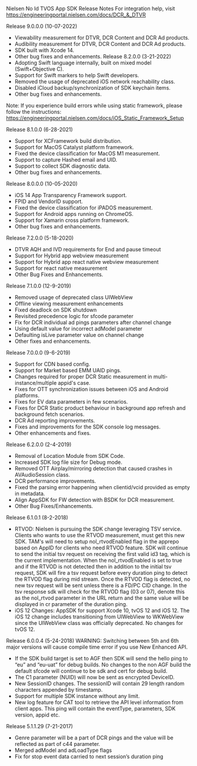 Nielsen No Id TVOS App SDK Release Notes
For integration help, visit https://engineeringportal.nielsen.com/docs/DCR_&_DTVR

Release 9.0.0.0 (10-07-2022)
- Viewability measurement for DTVR, DCR Content and DCR Ad products. 
- Audibility measurement for DTVR, DCR Content and DCR Ad products.
- SDK built with Xcode 14.
- Other bug fixes and enhancements.
Release 8.2.0.0 (3-21-2022)
- Adopting Swift language internally, built on mixed model (Swift+Objective C).
- Support for Swift markers to help Swift developers.
- Removed the usage of deprecated iOS network reachability class.
- Disabled iCloud backup/synchronization of SDK keychain items.
- Other bug fixes and enhancements.

Note: If you experience build errors while using static framework, please follow the instructions: https://engineeringportal.nielsen.com/docs/iOS_Static_Framework_Setup

Release 8.1.0.0 (6-28-2021)
- Support for XCFramework build distribution.
- Support for MacOS Catalyst platform framework.
- Fixed the device classification for MacOS M1 measurement.
- Support to capture Hashed email and UID.
- Support to collect SDK diagnostic data.
- Other bug fixes and enhancements.

Release 8.0.0.0 (10-05-2020)
- iOS 14 App Transparency Framework support.
- FPID and VendorID support.
- Fixed the device classification for iPADOS measurement.
- Support for Android apps running on ChromeOS.
- Support for Xamarin cross platform framework.
- Other bug fixes and enhancements.

Release 7.2.0.0 (5-18-2020)
- DTVR AQH and IVD requirements for End and pause timeout
- Support for Hybrid app webview measurement
- Support for Hybrid app react native webview measurement
- Support for react native measurement
- Other Bug Fixes and Enhancements.

Release 7.1.0.0 (12-9-2019)
- Removed usage of deprecated class UIWebView 
- Offline viewing measurement enhancements 
- Fixed deadlock on SDK shutdown 
- Revisited precedence logic for sfcode parameter
- Fix for DCR individual ad pings parameters after channel change 
- Using default value for incorrect adModel parameter
- Defaulting isLive parameter value on channel change 
- Other fixes and enhancements.

Release 7.0.0.0 (9-6-2019)
- Support for CDN based config.
- Support for Market based EMM UAID pings.
- Changes required for proper DCR Static measurement in multi-instance/multiple appid's case.
- Fixes for OTT synchronization issues between iOS and Android platforms.
- Fixes for EV data parameters in few scenarios.
- Fixes for DCR Static product behaviour in background app refresh and background fetch scenarios.
- DCR Ad reporting improvements.
- Fixes and improvements for the SDK console log messages.
- Other enhancements and fixes.

Release 6.2.0.0 (2-4-2019)
- Removal of Location Module from SDK Code.
- Increased SDK log file size for Debug mode.
- Removed OTT Airplay/mirroring detection that caused crashes in AVAudioSession class.
- DCR performance improvements.
- Fixed the parsing error happening when clientid/vcid provided as empty in metadata.
- Align AppSDK for FW detection with BSDK for DCR measurement.
- Other Bug Fixes/Enhancements.

Release 6.1.0.1 (8-2-2018)
- RTVOD: Nielsen is pursuing the SDK change leveraging TSV service. Clients who wants to use the RTVOD measurement, must get this new SDK. TAM's will need to setup nol_rtvodEnabled flag in the apprepo based on AppID for clients who need RTVOD feature. SDK will continue to send the initial tsv request on receiving the first valid id3 tag, which is the current implementation. When the nol_rtvodEnabled is set to true and if the RTVOD is not detected then in addition to the initial tsv request, SDK will fire a tsv request before every duration ping to detect the RTVOD flag during mid stream. Once the RTVOD flag is detected, no new tsv request will be sent unless there is a FD/PC CID change. In the tsv response sdk will check for the RTVOD flag (03 or 07), denote this as the nol_rtvod parameter in the URL return and the same value will be displayed in cr parameter of the duration ping.
- iOS 12 Changes: AppSDK for support Xcode 10, tvOS 12 and iOS 12. The iOS 12 change includes transitioning from  UIWebView to WKWebView since the UIWebView class was officially deprecated. No changes for tvOS 12.

Release 6.0.0.4 (5-24-2018)
WARNING: Switching between 5th and 6th major versions will cause compile time error if you use New Enhanced API.

- If the SDK build target is set to AGF then SDK will send the hello ping to “eu” and “eu-uat” for debug builds. No changes to the non AGF build the default sfcode will continue to be sdk and cert for debug build.
- The C1 parameter (NUID) will now be sent as encrypted DeviceID.
- New SessionID changes. The sessionID will contain 29 length random characters appended by timestamp.
- Support for multiple SDK instance without any limit.
- New log feature for CAT tool to retrieve the API level information from client apps. This ping will contain the eventType, parameters, SDK version, appid etc.

Release 5.1.1.29 (7-21-2017)
- Genre parameter will be a part of DCR pings and the value will be reflected as part of c44 parameter.
- Merged adModel and adLoadType flags
- Fix for stop event data carried to next session’s duration ping
